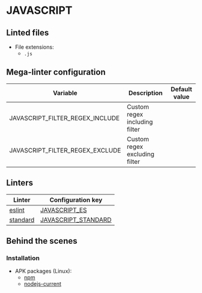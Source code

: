 <!-- markdownlint-disable MD003 MD020 MD033 MD041 -->
<!-- Generated by .automation/build.py, please do not update manually -->
<!-- Instead, update descriptor file at https://github.com/nvuillam/mega-linter/tree/master/megalinter/descriptors/javascript.yml -->
# JAVASCRIPT

## Linted files

- File extensions:
  - `.js`

## Mega-linter configuration

| Variable | Description | Default value |
| ----------------- | -------------- | -------------- |
| JAVASCRIPT_FILTER_REGEX_INCLUDE | Custom regex including filter |  |
| JAVASCRIPT_FILTER_REGEX_EXCLUDE | Custom regex excluding filter |  |

## Linters

| Linter | Configuration key |
| ------ | ----------------- |
| [eslint](javascript_eslint.md) | [JAVASCRIPT_ES](javascript_eslint.md) |
| [standard](javascript_standard.md) | [JAVASCRIPT_STANDARD](javascript_standard.md) |

## Behind the scenes

### Installation

- APK packages (Linux):
  - [npm](https://pkgs.alpinelinux.org/packages?branch=edge&name=npm)
  - [nodejs-current](https://pkgs.alpinelinux.org/packages?branch=edge&name=nodejs-current)
